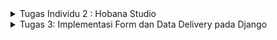 <details>
<summary> Tugas Individu 2 : Hobana Studio </summary>
Nama    : Clara Aurelia Setiady  <br>
NPM     : 23036217304  <br>
Kelas   : PBP C  

## Link PWS
http://clara-aurelia-hobanastudioo.pbp.cs.ui.ac.id

## Proses Pembuatan Proyek Django
1. Membuat repository baru dengan nama `hobana-studio`.
2. Membuat folder lokal baru dan menginisiasi git dengan:  
   ```bash
    git init
    ```
3. Clone repository tersebut dengan
    ```bash
   git clone <Link repository>
    ```
4. Mengaktifkan virtual environment dengan
   ```bash
   python -m venv env
    ```
    ```bash
   env\Scripts\activate
    ```
   - Virtual Environment ini membuat lingkungan terisolasi bagi proyek Python dan memungkinkan setiap proyek memiliki versi paket dan dependensi yang berbeda-beda tanpa mempengaruhi proyek lain. Berguna untuk menghindari konflik ketika bekerja pada banyak proyek.
    
8. Mempersiapkan modul / komponen yang diperlukan (library, framework, atau package) dengan membuat berkas requirements.txt yang berisi:
    ```
    django
    gunicorn
    whitenoise
    psycopg2-binary
    requests
    urllib3
    ```
    - Django -> framework web berbasis Python untuk membangun aplikasi web dengan cepat dan efisien.
    - Gunicorn -> Green Unicorn sebagai server produksi untuk aplikasi web Python dan menangani permintaan HTTP, agar ideal untuk deployment. 
    - WhiteNoise -> memungkinkan aplikasi untuk pengelolaan file statis (Ex: CSS, JavaScript, dan gambar) secara langsung tanpa memerlukan server HTTP tambahan.
    - Psycopg2-binary -> menghubungkan aplikasi Python dengan database query SQL.
    - Requests -> memudahkan pengiriman HTTP requests (GET / POST) dengan API sederhana, untuk mengambil data dari API eksternal.
    - Urllib3 -> mendasari requests, menyediakan alat untuk bekerja dengan koneksi HTTP, mendukung koneksi persistensi, menangani request HTTP
      
9. Meng-install requirements tersebut dengan
    ```
   python -m pip install -r requirements.txt
    ```
10. Membuat proyek Django dengan
    ```
    django-admin startproject hobana_studio .
    ```
12. Konfigurasi Proyek & Menjalankan Server. Pada settings.py, tambahkan string berikut pada ALLOWED_HOSTS:
    ```
    ...
    ALLOWED_HOSTS = ["localhost", "127.0.0.1"]
    ...
    ```
    Lalu, jalankan server dengan
    ```
    python manage.py runserver
    ```     
    - Dalam konteks deployment, `ALLOWED_HOSTS` berfungsi sebagai daftar host yang diizinkan untuk mengakses aplikasi web.  Dengan menetapkan nilai di atas, akan mengizinkan akses dari host lokal, artinya hanya bisa diakses dari jaringan sendiri saja. Namun, apabila men-deploy aplikasi ke suatu server, pastikan untuk menambahkan host dari server tersebut pada `ALLOWED_HOSTS`. Kalau jaringan lokal saja, berarti nama domain dan alamat IP khususnya `localhost` dan `127.0.0.1`. (sudah dapat diakses di `http://localhost:8000`)
    - Menghentikan Server -> `Control + C`    
    - Menonaktifkan Virtual Environment -> `deactivate`
14. Tambahkan berkas `.gitignore` dengan isi
    ```
    # Django
    *.log
    *.pot
    *.pyc
    __pycache__
    db.sqlite3
    media
    
    # Backup files
    *.bak
    
    # If you are using PyCharm
    # User-specific stuff
    .idea/**/workspace.xml
    .idea/**/tasks.xml
    .idea/**/usage.statistics.xml
    .idea/**/dictionaries
    .idea/**/shelf
    
    # AWS User-specific
    .idea/**/aws.xml
    
    # Generated files
    .idea/**/contentModel.xml
    .DS_Store
    
    # Sensitive or high-churn files
    .idea/**/dataSources/
    .idea/**/dataSources.ids
    .idea/**/dataSources.local.xml
    .idea/**/sqlDataSources.xml
    .idea/**/dynamic.xml
    .idea/**/uiDesigner.xml
    .idea/**/dbnavigator.xml
    
    # Gradle
    .idea/**/gradle.xml
    .idea/**/libraries
    
    # File-based project format
    *.iws
    
    # IntelliJ
    out/
    
    # JIRA plugin
    atlassian-ide-plugin.xml
    
    # Python
    *.py[cod]
    *$py.class
    
    # Distribution / packaging
    .Python build/
    develop-eggs/
    dist/
    downloads/
    eggs/
    .eggs/
    lib/
    lib64/
    parts/
    sdist/
    var/
    wheels/
    *.egg-info/
    .installed.cfg
    *.egg
    *.manifest
    *.spec
    
    # Installer logs
    pip-log.txt
    pip-delete-this-directory.txt
    
    # Unit test / coverage reports
    htmlcov/
    .tox/
    .coverage
    .coverage.*
    .cache
    .pytest_cache/
    nosetests.xml
    coverage.xml
    *.cover
    .hypothesis/
    
    # Jupyter Notebook
    .ipynb_checkpoints
    
    # pyenv
    .python-version
    
    # celery
    celerybeat-schedule.*
    
    # SageMath parsed files
    *.sage.py
    
    # Environments
    .env
    .venv
    env/
    venv/
    ENV/
    env.bak/
    venv.bak/
    
    # mkdocs documentation
    /site
    
    # mypy
    .mypy_cache/
    
    # Sublime Text
    *.tmlanguage.cache
    *.tmPreferences.cache
    *.stTheme.cache
    *.sublime-workspace
    *.sublime-project
    
    # sftp configuration file
    sftp-config.json
    
    # Package control specific files Package
    Control.last-run
    Control.ca-list
    Control.ca-bundle
    Control.system-ca-bundle
    GitHub.sublime-settings
    
    # Visual Studio Code
    .vscode/*
    !.vscode/settings.json
    !.vscode/tasks.json
    !.vscode/launch.json
    !.vscode/extensions.json
    .history
    ```
    - Berkas ini digunakan untuk menentukan berkas-berkas dan direktori yang dapat diabaikan oleh Git. Berkas yang tercantum tidak akan dilacak / diproses oleh Git

10. Unggah ke Repository dengan 
    ```
    git add .
    git commit -m "mau push git"
    git push -u origin <main>
    ```
    - Kalau ada perubahan dari repositorynya pull terlebih dahulu `git pull origin main`

11. Membuat aplikasi bernama main dengan
    ```
    python manage.py startapp main
    ```
    - Proyek (Project) adalah keseluruhan proyek web yang kamu bangun dengan menggunakan Django. Proyek berisi berbagai aplikasi yang berfungsi secara bersama untuk menciptakan situs web atau aplikasi web yang lengkap.
    - Aplikasi (Apps) adalah unit modular yang melakukan tugas-tugas spesifik dalam suatu proyek Django. Setiap aplikasi dapat memiliki model, tampilan, template, dan URL yang terkait dengannya. Aplikasi memungkinkanmu untuk membagi fungsionalitas proyek menjadi bagian-bagian terpisah yang dapat dikelola secara independen.
    - Ex : Django Project -> 1. Django App (Forum Diskusi), 2. Django App (List of Product), 3. Django App (Shopping Cart)

13. Menambahkan aplikasi tersebut ke `INSTALLED_APPS` pada berkas `settings.py`
    ```
    INSTALLED_APPS = [
        ...,
        'main'
    ]
    ```
14. Mengimplementasikan Template Dasar
    Pada main, buat direktori templates, lalu buat berkas baru main.html yang berisi:
    ```
    <h1>Aplikasi: </h1>
    <h1>{{ aplikasi }}</h1>
    
    <h5>NPM: </h5>
    <p>{{ npm }}<p>
    <h5>Name: </h5>
    <p>{{ name }}<p>
    <h5>Class: </h5>
    <p>{{ class }}<p>
    ```
    
14. Membuat views.py
    ```python
    from django.shortcuts import render
    
    # Create your views here.
    def show_main(request):
        context = {
            'aplikasi' : 'hobana studio',
            'npm' : '2306217304',
            'name': 'Clara Aurelia Setiady',
            'class': 'PBP C'
        }
    
        return render(request, "main.html", context)
    ```

15. Mengimplementasikan Model Dasar
Isi berkas models.py dengan  atribut name, price, description
    ```python
    from django.db import models
    
    class Product(models.Model):
        product_name = models.CharField(max_length=255)
        product_price = models.IntegerField
        product_description = models.TextField
    # Create your models here.
        @property
        def is_product_expensive(self):
            return self.product_price> 100000
    ```

16. Melakukan migrasi (cara Django melacak perubahan pada model basis data), 
    ```
    python manage.py makemigrations
    ```
    ```
    python manage.py migrate
    ```
    - Tiap kali ubah model atau nambah / ubah atribut harus melakukan migrasi

18. Menghubungkan View dan Template
    Integrasikan Komponen MVT. Pada view.py tambahkan:
    ```python
    from django.shortcuts import render
    
    # Create your views here.
    def show_main(request):
        context = {
            'aplikasi' : 'hobana studio',
            'npm' : '2306217304',
            'name': 'Clara Aurelia Setiady',
            'class': 'PBP C'
        }
    
        return render(request, "main.html", context)
    
    ```
    - Request -> objek permintaan HTTP yang dikirim oleh pengguna
    - Main.html -> berkas template yang digunakan untuk me-render tampilan
    - Context -> dictionary berisi data yang akan ditampilkan 

18. Routing URL, buat berkas `urls.py` di dalam direktori main, isi dengan:
    ```python
    from django.urls import path
    from main.views import show_main
    
    app_name = 'main'
    
    urlpatterns = [
        path(' ', show_main, name='show_main'),
    ]
    ```
    - urls.py untuk mengatur rute URL yang terkait dengan aplikasi main
    - Import path untuk mendefinisikan URL
    - Fungsi show_main sebagai tampilan yang akan ditampilkan ketika URL diakses
    - app_name diberikan untuk memberikan nama unik pada pola URL dalam aplikasi

19. Routing URL Proyek, buka berkas `urls.py` dalam direktori `hobana_studio` (bukan main), import fungsi include
    ```
    ...
    from django.urls import path, include
    ...
    ```
    
    ```
    urlpatterns = [
        ...
        path('', include('main.urls')),
        ...
    ]
    ```
    - urls.py pada proyek mengatur rute URL tingkat proyek
    - Include untuk mengimpor rute URL dari aplikasi lain (konteks ini, dari aplikasi main) ke dalam berkas urls.py proyek.
    - Path ‘ ‘ akan diarahkan ke rute yang didefinisikan dalam berkas urls.py aplikasi main. (kalau path nya ‘main/’, maka perlu akses https://localhost:8000/main/)

20. Deployment Melalui PWS, akses `https://pbp.cs.ui.ac.id` ,create new project (bebas), simpan project credentials, lalu pada settings.py proyek, tambahkan URL deployment PWS pada `ALLOWED_HOSTS` dengan format `<username-sso>-<nama proyek>.pbp.cs.ui.ac.id` -> `clara-aurelia-hobanastudio.pbp.cs.ui.ac.id`
    ```
    ALLOWED_HOSTS = ["localhost", "127.0.0.1", "clara-aurelia-hobanastudio.pbp.cs.ui.ac.id"]
    ```
    Apabila ada perubahan ketikkan:
    ```
    git push pws main:master
    ```


## 2. Buatlah bagan yang berisi request client ke web aplikasi berbasis Django beserta responnya dan jelaskan pada bagan tersebut kaitan antara urls.py, views.py, models.py, dan berkas html.
![Alt text](image/bagan_django.png)
![Alt text](image/bagan.png)

- **Client Request** -> User membuat permintaan HTTP (Ex: Mengunjungi URL di browser).
- **urls.py** -> memetakan URL yang diminta ke fungsi view yang sesuai di views.py
- **views.py** -> setelah URL diidentifikasi, Django memanggil fungsi view yang relevan di views.py. View berfungsi sebagai jembatan antara data yang diperlukan dari model dan template yang akan di-render.
- **models.py** -> View dapat berinteraksi dengan model di models.py untuk mengambil / memodifikasi data dari database. Model mendefinisikan struktur data dan bagaimana data disimpan di database.
- **Template html** -> View kemudian menggunakan template HTML untuk membangun halaman yang akan dikirim kembali ke client. Template berisi HTML dan dapat menggunakan variabel yang dikirim dari view untuk menampilkan data dinamis.
- **Client Response** -> Setelah template di render, hasilnya dikirim sebagai respons HTTP kembali ke Client dan Client dapat melihat tampilannya dalam browser web

## 3. Jelaskan fungsi git dalam pengembangan perangkat lunak!
- **Melacak Perubahan Kode**  
  Git mencatat setiap perubahan yang dilakukan, memungkinkan developer untuk melihat riwayat perubahan, memeriksa versi sebelumnya, dan membandingkan perbedaan antara versi. Git juga memungkinan pengembalian kode ke versi sebelumnya dengan muda.
- **Kolaborasi Tim**   
  Git memungkinkan developer untuk membuat branch untuk mengerjakan gitur / perbaikan baru secara terpisah. Setelah selesai, cabang dapat digabungkan (merge) kembali dengan kode utama.
- **Peningkatan Proses Pengembangan**   
  Git sering digunakan dalam pipeline Continuous Integration/Continuous Deployment (CI/CD) untuk otomatisasi build, pengujian, dan penyebaran kode. Ini meningkatkan efisiensi dan kecepatan pengembangan perangkat lunak.
- **Kolaborasi Terdistribusi**   
  Git adalah sistem terdistribusi, artinya setiap developer memiliki salinan lengkap dari seluruh riwayat proyek di repositori lokal mereka. Ini memungkinkan pengembang untuk bekerja secara offline dan sinkronisasi dengan repositori pusat saat mereka online.

## 4. Menurut Anda, dari semua framework yang ada, mengapa framework Django dijadikan permulaan pembelajaran pengembangan perangkat lunak?
- **Desain yang Terstruktur**   
  Django menyediakan berbagai fitur built-in (autentikasi, manajemen pengguna, dan admin panel) sehingga membantu pemula untuk fokus pada pengembangan fungsionalitas aplikasi.
- **Dokumentasi dan Komunitas yang Kuat**  
  Dokumentasi Django mencakup panduan, tutorial, dan referensi API yang membantu pemula memahami framework. Komunitas Django juga dapat dibilang besar dan aktif, sehingga banyak sumber daya tambahan untuk pembelajaran.
- **Efektif dan Efisien**  
  Django mudah diinstall dan sangat mudah untuk memulai aplikasi / proyek baru. Selain itu, Django memungkinkan pengembangan yang cepat berkat fitur-fitur seperti built-in autentikasi maupun ORM yang memudahkan interaksi dengan database. Django juga dirancang untuk berbagai skala, dari aplikasi kecil hingga proyek besar dan kompleks.
- **Penggunaan Python**  
  Bahasa pemrograman ini memiliki sintaks yang sederhana dan mudah dipahami, serta berguna untuk digunakan dalam berbagai bidang. Selain itu, Python memiliki ekosistem yang kaya dengan berbagai libraries dan tools yang dapat digunakan bersama Django.

## 5. Mengapa model pada Django disebut sebagai ORM?
- Model pada Django disebut sebagai ORM (Object-Relational Mapping) karena mereka merupakan bagian dari sistem ORM yang menghubungkan objek dalam kode Python dengan data yang disimpan dalam basis data relasional. ORM adalah teknik dalam pemrograman yang memungkinkan developer untuk berinteraksi dengan basis data menggunakan objek dan metode dalam bahasa pemrograman, alih-alih menggunakan SQL langsung.
</details>

<details>
<summary>Tugas 3: Implementasi Form dan Data Delivery pada Django</summary>
Nama    : Clara Aurelia Setiady  <br>
NPM     : 23036217304  <br>
Kelas   : PBP C  

## Proses Implementasi 
1. Implementasi Skeleton sebagai Kerangka Views
- Buat direktori `templates` pada direktori utama dan buat berkas HTML baru bernama `base.html`. Berkas ini berfungsi sebagai template dasar yang dapat digunakan sebagai kerangka umum untuk halaman web lainnya di dalam proyek.
    ```
        {% load static %}
    <!DOCTYPE html>
    <html lang="en">
    <head>
        <meta charset="UTF-8" />
        <meta name="viewport" content="width=device-width, initial-scale=1.0" />
        {% block meta %} {% endblock meta %}
    </head>

    <body>
        {% block content %} {% endblock content %}
    </body>
    </html>
    ```
    - Template tags `{% ... %}` berfungsi untuk memuat data secara dinamis dari Django ke HTML. Pada contoh di atas, tag tersebut di Django digunakan untuk mendefinisikan area dalam template yang dapat diganti oleh template turunan. Template turunan akan me-extend template dasar (pada contoh ini base.html) dan mengganti konten di dalam block ini sesuai kebutuhan.
- Lalu buka `settings.py` pada direktori `hobana_studio` dan tambahkan di bagian variabel `TEMPLATES`, agar berkas base.html terdekteksi sebagai berkas template
    ```
    ...
    TEMPLATES = [
        {
            'BACKEND': 'django.template.backends.django.DjangoTemplates',
            'DIRS': [BASE_DIR / 'templates'], # Tambahkan konten baris ini
            'APP_DIRS': True,
            ...
        }
    ]
    ...
    ```
    - Pastikan APP_DIRS bernilai True
- Ubah kode main.htl di subdirektori main/templates/ dengan
    ```
     {% extends 'base.html' %}
    {% block content %}
    <h1>Mental Health Tracker</h1>

    <h5>NPM: </h5>
    <p>{{ npm }}<p>

    <h5>Name:</h5>
    <p>{{ name }}</p>

    <h5>Class:</h5>
    <p>{{ class }}</p>
    {% endblock content %}
    ```
2. Ubah Primary Key dari Integer ke UUID
    - Secara default, ID dari setiap objek model yang akan dibuat menggunakan tipe data integer yang incremental (start dari 1). Hal ini tidak aman karena bisa menjadi salah satu celah keamanan aplikasi Django
    - Untuk best practice harus ada perubahan di berkas models.py di subdirektori `main/`
    ```
    import uuid
    from django.db import models

    class Product(models.Model):
        id = models.UUIDField(primary_key = True, default=uuid.uuid4, editable=False)
        product_name = models.CharField(max_length=255)
        product_price = models.IntegerField
        product_description = models.TextField
    # Create your models here.
        @property
        def is_product_expensive(self):
            return self.product_price> 100000
    ```
    - Jangan lupa migrasi model karena ada perubahan dengan
    ```
    python manage.py makemigrations
    python manage.py migrate
    ```
3. Membuat form input data dan menampilkan data pada html
- Buat berkas baru pada direktori `main` dengan nama `forms.py` untuk membuat struktur form yang dapat menerima product baru. Lalu tambahkan kode berikut
```
from django.forms import ModelForm
from main.models import ProductEntry

class ProductEntryForm(ModelForm):
    class Meta:
        model = ProductEntry
        fields = ["product_name", "product_price", "product_description"]
```
    - `model = ProductEntry` untuk menunjukkan model yang akan digunakan untuk form, isi dari form akan disimpan dalam objek ProductEntry
    - `fields = ["product_name", "product_price", "product_description"]` untuk menunjukkan field dari model `ProductEntry` yang digunakan untuk form
- Buka berkas `views.py` pada direktori `main` dan tambahkan import berikut
```
from django.shortcuts import render, redirect   # Tambahkan import redirect di baris ini
from main.forms import ProductEntryForm
from main.models import ProductEntry
```
- Di `views.py` ini tambahkan untuk menghasilkan form yang dapat menambahkan data Product Entry secara otomatis ketika data disubmit dari form:
```
def create_product_entry(request):
    form = ProductEntryForm(request.POST or None)

    if form.is_valid() and request.method == "POST":
        form.save()
        return redirect('main:show_main')

    context = {'form': form}
    return render(request, "create_product_entry.html", context)
```
        - `form = ProductEntryForm(request.POST or None)` untuk membuat ProductEntryForm baru dengan memasukkan QueryDict berdasarkan input dari user pada `request.POST`.
        - `form.is_valid()` untuk memvalidasi isi input dari form tersebut
        - `form.save()` untuk membuat dan menyimpan data dari form
        - `return redirect ('main:show_main)` untuk melakukan redirect ke fungsi `show_main` pada views aplikasi `main` setelah data form berhasil disimpan
    - Ubah fungsi `show_main` yang udah ada di berkas views.py
    ```
    def show_main(request):
    product_entries = ProductEntry.objects.all()

    context = {
        'name': 'Clara Aurelia Setiady',
        'class': 'PBP C',
        'npm': '2306217304',
        'product_entries': product_entries
    }

    return render(request, "main.html", context)
    ```
        - `ProductEntry.objects.all() untuk mengambil seluruh objek ProductEntry yang tersimpan pada database
- Buka `urls.py` yang ada pada direktori `main` dan import fungsi `create_product_entry`
```
from main.views import show_main, product_mood_entry
```
- Tambahkan path URL ke variabel `urlpatterns` pada `urls.py` di `main`
```
urlpatterns = [
   ...
   path('create-product-entry', create_product_entry, name='create_product_entry'),
]
```
- Buat berkas HTML baru dengan nama `create_product_entry.html` pada direktori `main/templates`. Isi dengan kode
```
{% extends 'base.html' %} 
{% block content %}
<h1>Add New Product Entry</h1>

<form method="POST">
  {% csrf_token %}
  <table>
    {{ form.as_table }}
    <tr>
      <td></td>
      <td>
        <input type="submit" value="Add Product Entry" />
      </td>
    </tr>
  </table>
</form>

{% endblock %}
```
    - `<form method="POST>` untuk menandakan block untuk form dengan metode POST
    - `{% csrf_token %} adalah token yang berfungsi sebagai security dan di generate secara otomatis oleh Django untuk mencegah serangan berbahaya
    - `{{ form.as_table }} adalah template tag yang digunakan untuk menampilkan fields form yang sudah dibuat di `forms.py` sebagai table
    - `<input type="submit" value = "Add Product Entry"/>` digunakan sebagai tombol submit untuk mengirimkan request ke view `create_product_entry(request)'
- Buka `main.html` dan untuk menampilkan data mood dalam bentuk tabel serta tombol "Add New Product Entry" yang akan redirect ke halaman form dengan menambahkan kode berikut ke dalam `{% block content %}`
```
...
{% if not product_entries %}
<p>Belum ada data produk pada mental health tracker.</p>
{% else %}
<table>
  <tr>
    <th>Mood Name</th>
    <th>Time</th>
    <th>Feeling</th>
    <th>Mood Intensity</th>
  </tr>

  {% comment %} Berikut cara memperlihatkan data mood di bawah baris ini 
  {% endcomment %} 
  {% for mood_entry in mood_entries %}
  <tr>
    <td>{{mood_entry.mood}}</td>
    <td>{{mood_entry.time}}</td>
    <td>{{mood_entry.feelings}}</td>
    <td>{{mood_entry.mood_intensity}}</td>
  </tr>
  {% endfor %}
</table>
{% endif %}

<br />

<a href="{% url 'main:create_mood_entry' %}">
  <button>Add New Mood Entry</button>
</a>
{% endblock content %}
```
- Coba jalankan 'http://localhost:8000/'

3. Mengembalikan Data dalam Bentuk XML
- Buka 'views.py' pada direktori 'main' dan tambahkan import
'''
from django.http import HttpResponse
from django.core import serializers
'''
- Setelah itu, buat fungsi baru yang menerima paramter request
'''
def show_xml(request):
    data = ProductEntry.objects.all()
'''
- Tambah return function berupa 'HttpResponse' yang berisi parameter data hasil query yang sudah diserialisasi menjadi XML dan parameter 'content_type="application/xml"'
'''
def show_xml(request):
    data = MoodEntry.objects.all()
    return HttpResponse(serializers.serialize("xml", data), content_type="application/xml")
'''
    - serializers -> untuk translate objek model menjadi format lain (contohnya XML)
- Buka 'urls.py' pada direktori 'main' dan import fungsi barusan
'''
from main.views import show_main, create_mood_entry, show_xml
'''

4. Mengembalikan Data dalam Bentuk JSON
- Pada 'views.py' direktori 'main' buat sebuah fungsi baru dengan variabel di dalamnya yang menyimpan hasil query dari seluruh data yang ada pada ProoductEntry dan tmabahin return function
'''
def show_json(request):
    data = MoodEntry.objects.all()
    return HttpResponse(serializers.serialize("json", data), content_type="application/json")
'''
- Import fungsi barusan ke 'urls.py'
'''
from main.views import show_main, create_mood_entry, show_xml, show_json
'''

- Tambahkan juga ke urlpattern
'''
path('json/', show_json, name='show_json'),
'''
- Bisa dicek dengan 'http://localhost:8000/json/'

5. Mengembalikan Data Berdasarkan ID dalam bentuk XML dan JSON
- Pada 'views.py' di direktori 'main' buat dua fungsi baru yang menerima parameter 'request' dan 'id', buat variabel terlebih dahulu
'''
data = ProductEntry.objects.filter(pk=id)

def show_xml_by_id(request, id):
    data = ProductEntry.objects.filter(pk=id)
    return HttpResponse(serializers.serialize("xml", data), content_type="application/xml")

def show_json_by_id(request, id):
    data = ProductEntry.objects.filter(pk=id)
    return HttpResponse(serializers.serialize("json", data), content_type="application/json")
'''
- Setelah itu import fungsi pada 'urls.py' dan tambahkan path url nya pada urlpatterns
'''
from main.views import show_main, create_mood_entry, show_xml, show_json, show_xml_by_id, show_json_by_id
'''
'''
path('xml/<str:id>/', show_xml_by_id, name='show_xml_by_id'),
path('json/<str:id>/', show_json_by_id, name='show_json_by_id'),
'''

6. Penggunaan postman
- Jalankan server, lalu buat reuest baru dengan method 'GET'
- Melakukan Push ke PWS secara otomatis dengan
'''
name: Push to PWS

on:
  push:
    branches: [ main ]
    paths-ignore:
        - '**.md'
  pull_request:
    branches: [ main ]
    paths-ignore:
        - '**.md'

jobs:
  build-and-push:
    runs-on: ubuntu-latest

    steps:
    - name: Checkout code
      uses: actions/checkout@v2
      with:
        fetch-depth: 0

    - name: Set up Git
      run: |
        git config --global user.name 'github-actions[bot]'
        git config --global user.email 'github-actions[bot]@users.noreply.github.com'

    - name: Check PWS remote, pull, merge, and push
      env:
        PWS_URL: ${{ secrets.PWS_URL }}
      run: |
          # Check if master branch exists locally
          if ! git show-ref --verify --quiet refs/heads/master; then
            echo "Creating master branch"
            git branch master
          fi
          
          # Switch to master branch
          git checkout master

          # Push to master branch and capture the output
          push_output=$(git push $PWS_URL main:master 2>&1)
          if [[ $? -ne 0 ]]; then
            echo "Push failed with output: $push_output"
            echo "Error: Unable to push changes. Please check the error message above and resolve any conflicts manually."
            exit 1
          fi
          echo "Push successful with output: $push_output"
'''

## 2. Jelaskan mengapa kita memerlukan data delivery dalam pengimplementasian sebuah platform?
Data delivery penting untuk memastikan bahwa data yang dihasilkan, dikumpulkan, dan diproses oleh platform dapat diakses dan digunakan oleh berbagai pihak yang memerlukannya
- **Aksesibilitas dan Ketersediaan**   
  Memastikan data dapat diakses oleh pengguna yang membutuhkannya. Tanpa data delivery, pengguna mungkin tidak bisa mendapatkan data dengan cepat dan efisien
- **Integrasi Antarsistem**
  Data Delivery penting dalam pertukaran data antara sistem yang berbeda, seperti API, layanan web, atau database, sehingga setiap bagian dari ekosistem platform bisa saling berkomunikasi
- **Optimasi Kinerja dan Efisiensi**
  Data Delivery memastikan bahwa data ditransfer dengan cepat dan tanpa hambatan, sehingga platform dapat berjalan dengan baik dan lancar

## 3. Menurutmu, mana yang lebih baik antara XML dan JSON? Mengapa JSON lebih populer dibandingkan XML?
Menurut saya, XML dan JSON masing-masing memiliki kelebihan masing-masing. Meskipun begitu, JSON lebih populer dan dianggap lebih baik dikarenakan kesederhanaan dan keringkasannya. Berikut beberapa alasan tambahan yang mendukung pernyataan sebelumnya:
- **Lebih Cepat dan Efisien**   
  JSON lebih ringan dan pengiriman datanya lebih efisien jika dibandingkan dengan XML. Ukurannya yang lebih kecil membuat waktu pengirimannya lebih cepat dan penggunaan bandwidthnya lebih
- **Penggunaan dalam API dan Web Services**
  Banyak layanan API modern menggunakan JSON sebagai format default untuk komunikasi data
- **Parsing yang Lebih Mudah**
  JSON lebih cepat untuk diparse, terutama karena dukungannya yang menjadi bawaan di banyak bahasa pemrograman (JavaScript, Python, Ruby, dll)

## 4. Jelaskan fungsi dari method is_valid() pada form Django dan mengapa kita membutuhkan method tersebut?
  Method is_valid() pada form Django berfungsi untuk melakukan validasi data yang dimasukkan oleh pengguna melalui form. Method ini memastikan bahwa data yang diterima sesuai dengan aturan validasi yang telah didefinisikan dalam form tersebut.
  
  Alur Penggunaan:
  - Data Input: Pengguna mengirimkan data ke form (misalnya melalui formulir HTML).
  - Inisialisasi Form: Django membuat objek form dan mengisi data dari request POST ke form tersebut.
  - Validasi Data: is_valid() dijalankan untuk memeriksa apakah data yang diisi valid.
    - Jika valid, data bersih dapat diakses melalui form.cleaned_data dan dapat disimpan atau diproses lebih lanjut.
    - Jika tidak valid, error message dapat diambil dari form.errors dan ditampilkan kembali kepada pengguna.

## 5. Mengapa kita membutuhkan csrf_token saat membuat form di Django? Apa yang dapat terjadi jika kita tidak menambahkan csrf_token pada form Django? Bagaimana hal tersebut dapat dimanfaatkan oleh penyerang?
  'crsf_token' berguna untuk melindungi aplikasi dari serangan CSRF (Cross-Site Request Forgery). CSRF adalah jenis serangan di mana penyerang mencoba mengelabui pengguna yang telah diautentikasi untuk melakukan aksi yang tidak sah di situs web


##6. Screenshot Postman
![Alt text](image/id_ss.png)
![Alt text](image/json_id_ss.png)
![Alt text](image/json_ss.png)
![Alt text](image/xml_ss.png)
</details>
